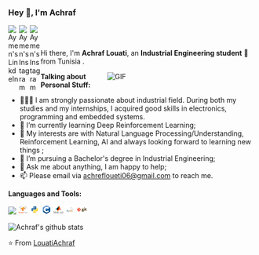 ### Hey 👋, I'm Achraf

<a href="https://www.linkedin.com/in/achraf-louati/">
  <img align="left" alt="Aymen's LinkdeIn" width="22px" src="https://cdn.jsdelivr.net/npm/simple-icons@v3/icons/linkedin.svg" />
</a>
<a href="https://www.instagram.com/achraf.louati/">
  <img align="left" alt="Aymen's Instagram" width="22px" src="https://cdn.jsdelivr.net/npm/simple-icons@v3/icons/instagram.svg" />
</a>
<a href="https://www.facebook.com/achraf.louati/">
  <img align="left" alt="Aymen's Instagram" width="22px" src="https://cdn.jsdelivr.net/npm/simple-icons@v3/icons/facebook.svg" />
</a>

<br />
<br />

Hi there, I'm **Achraf Louati**, an **Industrial Engineering student** 🚀 from Tunisia .

  <img align="right"  alt="GIF" width="60%" src="https://hackernoon.com/hn-images/1*X3I7dXxUWMqDMiuOcFYl2Q.gif" />

**Talking about Personal Stuff:**

- 👨🏽‍💻 I am strongly passionate about industrial field. During both my studies and my internships, I acquired good skills in electronics, programming and embedded systems.
- 🌱 I’m currently learning Deep Reinforcement Learning; 
- 🤔 My interests are with Natural Language Processing/Understanding, Reinforcement Learning, AI and always looking forward to learning new things  ;
- 💼 I’m pursuing a Bachelor's degree in Industrial Engineering;
- 💬 Ask me about anything, I am happy to help;
- 📫 Please email via achrefloueti06@gmail.com to reach me.

**Languages and Tools:**  

<code><img height="20" src="https://pytorch.org/assets/images/pytorch-logo.png"></code>
<code><img height="20" src="https://raw.githubusercontent.com/github/explore/80688e429a7d4ef2fca1e82350fe8e3517d3494d/topics/tensorflow/tensorflow.png"></code>
<code><img height="20" src="https://raw.githubusercontent.com/github/explore/80688e429a7d4ef2fca1e82350fe8e3517d3494d/topics/python/python.png"></code>
<code><img height="20" src="https://raw.githubusercontent.com/github/explore/80688e429a7d4ef2fca1e82350fe8e3517d3494d/topics/c/c.png"></code>
<code><img height="20" src="https://raw.githubusercontent.com/github/explore/80688e429a7d4ef2fca1e82350fe8e3517d3494d/topics/matlab/matlab.png"></code>
<code><img height="20" src="https://raw.githubusercontent.com/github/explore/80688e429a7d4ef2fca1e82350fe8e3517d3494d/topics/mysql/mysql.png"></code>
<code><img height="20" src="https://raw.githubusercontent.com/github/explore/80688e429a7d4ef2fca1e82350fe8e3517d3494d/topics/git/git.png"></code>


![Achraf's github stats](https://github-readme-stats.vercel.app/api?username=LouatiAchraf&show_icons=true&hide_border=true)

⭐️ From [LouatiAchraf](https://github.com/LouatiAchraf)
